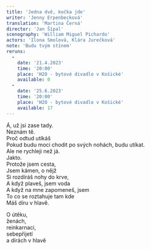 ```yaml
---
title: 'Jedna dvě, kočka jde'
writer: 'Jenny Erpenbecková'
translation: 'Martina Černá'
director: 'Jan Šípal'
scenography: 'William Miguel Pichardo'
actors: 'Ilona Smolová, Klára Jurečková'
note: 'Budu tvým stínem'
reruns:
  -  
    date: '21.4.2023'
    time: '20:00'
    place: 'H2O - bytové divadlo v Košické'
    available: 0
  -  
    date: '25.6.2023'
    time: '20:00'
    place: 'H2O - bytové divadlo v Košické'
    available: 17
---
```

Á, už jsi zase tady.  
Neznám tě.  
Proč odtud utíkáš  
Pokud budu moci chodit po svých nohách, budu utíkat.  
Ale ne rychleji než já.  
Jakto.  
Protože jsem cesta,  
Jsem kámen, o nějž  
Si rozdíráš nohy do krve,  
A když plaveš, jsem voda  
A když na mne zapomeneš, jsem  
To co se roztahuje tam kde  
Máš díru v hlavě.  


O útěku,  
ženách,  
reinkarnaci,  
sebepřijetí  
a dírách v hlavě
